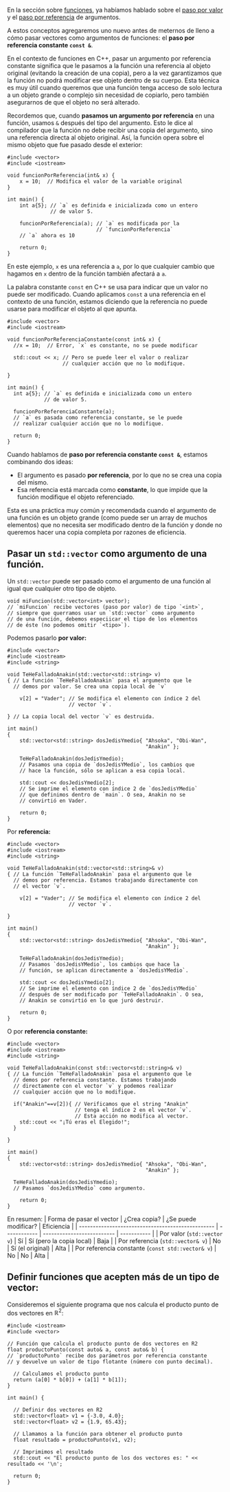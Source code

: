 En la sección sobre [funciones](../1.3_Funciones_basicas/), ya habíamos hablado sobre el [paso por valor](../1.3_Funciones_basicas/2.0_Intro_a_parámetros_de_funciones_y_argumentos.md) y el [paso por referencia](../1.3_Funciones_basicas/2.5_Paso_por_referencia.md) de argumentos.

A estos conceptos agregaremos uno nuevo antes de meternos de lleno a cómo pasar vectores como argumentos de funciones: el **paso por referencia constante `const &`**.

En el contexto de funciones en C++, pasar un argumento por referencia constante significa que le pasamos a la función una referencia al objeto original (evitando la creación de una copia), pero a la vez garantizamos que la función no podrá modificar ese objeto dentro de su cuerpo. Esta técnica es muy útil cuando queremos que una función tenga acceso de solo lectura a un objeto grande o complejo sin necesidad de copiarlo, pero también asegurarnos de que el objeto no será alterado.

Recordemos que, cuando **pasamos un argumento por referencia** en una función, usamos `&` después del tipo del argumento. Esto le dice al compilador que la función no debe recibir una copia del argumento, sino una referencia directa al objeto original. Así, la función opera sobre el mismo objeto que fue pasado desde el exterior:

```
#include <vector>
#include <iostream>

void funcionPorReferencia(int& x) {
    x = 10;  // Modifica el valor de la variable original
}

int main() {
    int a{5}; // `a` es definida e inicializada como un entero 
              // de valor 5.
    
    funcionPorReferencia(a); // `a` es modificada por la 
                             // `funcionPorReferencia`
    // `a` ahora es 10

    return 0;
}
```
En este ejemplo, `x` es una referencia a `a`, por lo que cualquier cambio que hagamos en `x` dentro de la función también afectará a `a`.

La palabra constante `const` en C++ se usa para indicar que un valor no puede ser modificado. Cuando aplicamos `const` a una referencia en el contexto de una función, estamos diciendo que la referencia no puede usarse para modificar el objeto al que apunta.

```
#include <vector>
#include <iostream>

void funcionPorReferenciaConstante(const int& x) {
  //x = 10;  // Error, `x` es constante, no se puede modificar

  std::cout << x; // Pero se puede leer el valor o realizar 
                  // cualquier acción que no lo modifique.

}

int main() {
  int a{5}; // `a` es definida e inicializada como un entero 
            // de valor 5.
    
  funcionPorReferenciaConstante(a); 
  // `a` es pasada como referencia constante, se le puede 
  // realizar cualquier acción que no lo modifique.

  return 0;
}
```

Cuando hablamos de **paso por referencia constante `const &`**, estamos combinando dos ideas:
* El argumento es pasado **por referencia**, por lo que no se crea una copia del mismo.
* Esa referencia está marcada como **constante**, lo que impide que la función modifique el objeto referenciado.

Esta es una práctica muy común y recomendada cuando el argumento de una función es un objeto grande (como puede ser un array de muchos elementos) que no necesita ser modificado dentro de la función y donde no queremos hacer una copia completa por razones de eficiencia.

## Pasar un `std::vector` como argumento de una función.

Un `std::vector` puede ser pasado como el argumento de una función al igual que cualquier otro tipo de objeto. 
```
void miFuncion(std::vector<int> vector);
// `miFuncion` recibe vectores (paso por valor) de tipo `<int>`,
// siempre que querramos usar un `std::vector` como argumento
// de una función, debemos especiicar el tipo de los elementos
// de éste (no podemos omitir `<tipo>`).
```

Podemos pasarlo **por valor:**
```
#include <vector>
#include <iostream>
#include <string>

void TeHeFalladoAnakin(std::vector<std::string> v)
{ // La función `TeHeFalladoAnakin` pasa el argumento que le 
  // demos por valor. Se crea una copia local de `v`

    v[2] = "Vader"; // Se modifica el elemento con índice 2 del
                    // vector `v`.

} // La copia local del vector `v` es destruida.

int main()
{
	std::vector<std::string> dosJedisYmedio{ "Ahsoka", "Obi-Wan", 
                                             "Anakin" }; 

    TeHeFalladoAnakin(dosJedisYmedio);
    // Pasamos una copia de `dosJedisYMedio`, los cambios que 
    // hace la función, sólo se aplican a esa copia local.

    std::cout << dosJedisYmedio[2]; 
    // Se imprime el elemento con índice 2 de `dosJedisYMedio`
    // que definimos dentro de `main`. O sea, Anakin no se
    // convirtió en Vader.
                                                                          
	return 0;
}
```

Por **referencia:**
```
#include <vector>
#include <iostream>
#include <string>

void TeHeFalladoAnakin(std::vector<std::string>& v)
{ // La función `TeHeFalladoAnakin` pasa el argumento que le 
  // demos por referencia. Estamos trabajando directamente con
  // el vector `v`.

    v[2] = "Vader"; // Se modifica el elemento con índice 2 del
                    // vector `v`.

}

int main()
{
	std::vector<std::string> dosJedisYmedio{ "Ahsoka", "Obi-Wan", 
                                             "Anakin" }; 

    TeHeFalladoAnakin(dosJedisYmedio);
    // Pasamos `dosJedisYMedio`, los cambios que hace la 
    // función, se aplican directamente a `dosJedisYMedio`.

    std::cout << dosJedisYmedio[2]; 
    // Se imprime el elemento con índice 2 de `dosJedisYMedio`
    // después de ser modificado por `TeHeFalladoAnakin`. O sea,
    // Anakin se convirtió en lo que juró destruir.
                                                                          
	return 0;
}
```

O por **referencia constante:**
```
#include <vector>
#include <iostream>
#include <string>

void TeHeFalladoAnakin(const std::vector<std::string>& v)
{ // La función `TeHeFalladoAnakin` pasa el argumento que le 
  // demos por referencia constante. Estamos trabajando 
  // directamente con el vector `v` y podemos realizar 
  // cualquier acción que no lo modifique.
    
  if("Anakin"==v[2]){ // Verificamos que el string "Anakin"
                      // tenga el índice 2 en el vector `v`.
                      // Esta acción no modifica al vector.
    std::cout << "¡Tú eras el Elegido!";
  }

}

int main()
{
	std::vector<std::string> dosJedisYmedio{ "Ahsoka", "Obi-Wan", 
                                             "Anakin" }; 

  TeHeFalladoAnakin(dosJedisYmedio);
  // Pasamos `dosJedisYMedio` como argumento.
                                                                          
	return 0;
}
```

En resumen:
| Forma de pasar el vector                          | ¿Crea copia? | ¿Se puede modificar?       | Eficiencia  |
| ------------------------------------------------- | ------------ | -------------------------- | ----------- |
| Por valor (`std::vector v`)                       |        Sí    | Sí (pero la copia local)   | Baja        |
| Por referencia (`std::vector& v`)                 |        No    | Sí (el original)           | Alta        |
| Por referencia constante (`const std::vector& v`) |         No   |  No                        | Alta        |

## Definir funciones que acepten más de un tipo de vector:

Consideremos el siguiente programa que nos calcula el producto punto de dos vectores en $\mathbb{R}^ 2$:
```
#include <iostream>
#include <vector>

// Función que calcula el producto punto de dos vectores en R2
float productoPunto(const auto& a, const auto& b) {
// `productoPunto` recibe dos parámetros por referencia constante
// y devuelve un valor de tipo flotante (número con punto decimal).
  
  // Calculamos el producto punto
  return (a[0] * b[0]) + (a[1] * b[1]);
}

int main() {

  // Definir dos vectores en R2
  std::vector<float> v1 = {-3.0, 4.0};
  std::vector<float> v2 = {1.9, 65.43};

  // Llamamos a la función para obtener el producto punto
  float resultado = productoPunto(v1, v2);
    
  // Imprimimos el resultado
  std::cout << "El producto punto de los dos vectores es: " << resultado << '\n';

  return 0;
}
```
